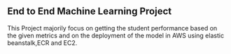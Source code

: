 ## End to End Machine Learning Project

This Project majorily focus on getting the student performance based on the given metrics and on the deployment of the model in AWS using elastic beanstalk,ECR and EC2.
